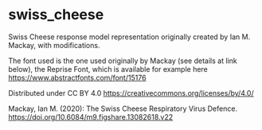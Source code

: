 # swiss_cheese
Swiss Cheese response model representation originally created by Ian M. Mackay, with modifications.

The font used is the one used originally by Mackay (see details at link below), the Reprise Font, which is available for example here https://www.abstractfonts.com/font/15176

Distributed under CC BY 4.0 https://creativecommons.org/licenses/by/4.0/

Mackay, Ian M. (2020): The Swiss Cheese Respiratory Virus Defence. https://doi.org/10.6084/m9.figshare.13082618.v22 
